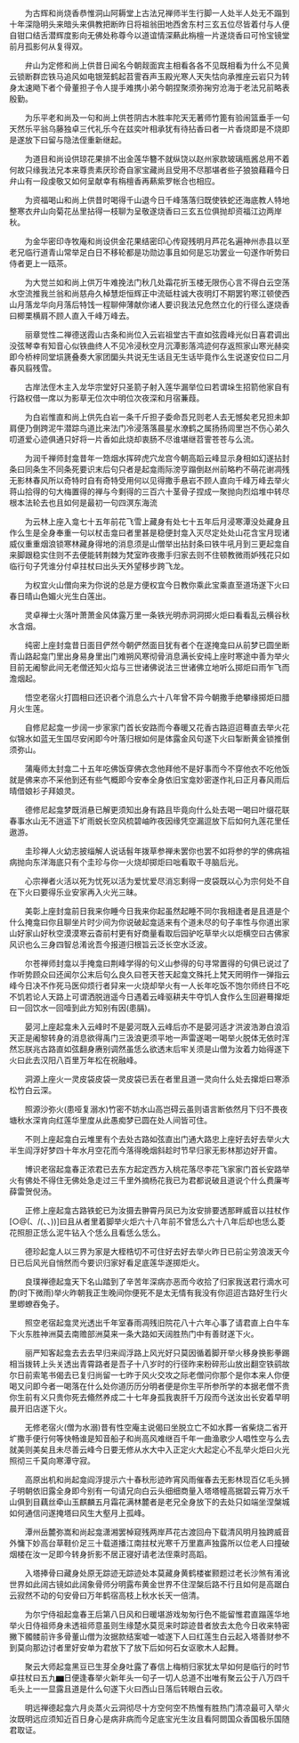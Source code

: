<!-- { "loadSidebar": true } -->
　　为古辉和尚烧香恭惟洞山阿耨堂上古法兄禅师半生行脚一人处半人处无不蹋到十年深隐明头来暗头来俱教把断昨日将祖翁田地西舍东村三玄五位尽皆着付与人便自钳口结舌潜辉度影向无佛处称尊今以道谊情深爇此栴檀一片遂烧香曰可怜宝镜堂前月孤影何从复得双。

　　弁山为定修和尚上供昔日闻名今朝觌面宾主相看各各不见既相看为什么不见黄云锁断群峦铁马追风如电银笼鹤起苕霅吞声玉殿光寒人天失怙向承推座云岩只为转身太速飏下者个骨董担子令人提手难携小弟今朝捏聚须弥掬穷沧海于老法兄前略表殷勤。

　　为乐平老和尚及一句和尚上供苍阴古木胜率陀天无著师竹篦有验闹篮垂手一句天然乐平翁乌藤独卓三代礼乐今在兹奕叶相承犹有待拈香曰者一片香烧即是不烧即是遂放下曰留与隐法侄重新继起。

　　为道目和尚设供琼花果排不出金莲华簪不就纵饶以赵州家款玻璃瓶酱总用不着何故只缘我法兄本来尊贵素厌珍奇自家宝藏尚且受用不尽那堪者些子狼狼藉藉今日弁山有一段虔敬又如何呈献幸有栴檀香再爇紫罗帐合也相应。

　　为资福喝山和尚上供昔时喝得千山退今日千峰落落归既使铁蛇还海底教人特地整寒衣弁山向菊花丛里拈得一枝聊为呈敬遂烧香曰三玄五位俱抛却资福江边两岸秋。

　　为金华密印寺牧庵和尚设供金花果结密印心传窥残明月芦花名遍神州赤县以至老兄临行道青山常举足白日不移轮都是功勋边事且如何是忘功罢业一句遂作听势曰侍者更上一瓯茶。

　　为大觉兰如和尚上供万牛难挽法门秋几处霜花折玉楼无限伤心言不得白云空荡水空流推我兰翁和尚慈舟久棹慧炬恒辉正中流砥柱诚大夜明灯不期罢钓寒江顿使西山月落龙华向月落后特饯一程聊伸薄献你诸人要识我法兄危然立化的行径么遂烧香曰楖栗横肩不顾人直入千峰万峰去。

　　丽章觉性二禅德送霞山古条和尚位入云岩祖堂古干直如弦霞峰光似日喜君调出没弦琴幸有知音心似铁曲终人不见冷浸秋空月沉潭影落鸿迹何存返照家山寒光赫奕即今桥梓同堂埙篪叠奏大家团圞头共说无生话且无生话毕竟作么生说遂安位曰二月春风翦残雪。

　　古岸法侄木主入龙华宗堂好只圣箭子射入莲华漏举位曰若谓垛生招箭他家自有行路权借一席以为影草无位次中明位次夜深和月宿蒹葭。

　　为白岩惟直和尚上供先白岩一条千斤担子委命吾兄则老人去无憾矣老兄担未卸肩便乃倒跨泥牛潜踪鸟道比来法门冷浸落落晨星水潦鹤之属扬扬闾里岂不伤心弟久叨道爱心迹俱通只好将一片香如此烧却衷肠不尽谁堪继苕霅苍苍与么流。

　　为润千禅师封龛昔年一筇烟水挥碎虎穴龙宫今朝高蹈云峰显示身相如幻遂拈封条曰同条生不同条死要识末后句只者是起龛雨际滂亨蹋倒赵州前略杓不萌花谢凋残无影林春风所以奇特时自有奇特受用何以见得撒手悬岩不顾人直向千峰万峰去举火蒋山拾得的句大梅置得的禅与今剩得的三百六十茎骨子捏成一聚抛向烈焰堆中转尽根本法轮去也且如何是最初一句四溟东海流

　　为云林上座入龛七十五年前花飞雪上藏身有处七十五年后月浸寒潭没处藏身且作么生是全身奉重一句以杖击龛曰者里甚是稳便封龛入灭尽定处处山花含宝月现诸威仪重重烟浪锁寒林藏身得地的消息须是山僧举出拈封条曰铁牛吼月到三更起龛自来脚跟稳实住则不去便能转荆棘为梵室昨夜撒手归家去则不住顿教微雨妒残花只如临行句子凭谁分付卓拄杖曰出头天外望移步跨飞龙。

　　为权宜火山僧向来为你说的总是方便权宜今日教你乘此宝乘直至道场遂下火曰春日晴山色媚火光生白莲出。

　　灵卓禅士火落叶萧萧金风体露万里一条铁光明赤洞洞掷火炬曰看看乱云横谷秋水含烟。

　　纯密上座封龛昔日面目俨然今朝俨然面目犹有者个在遂掩龛曰从前梦已圆坐断青山路起龛门里出身易身里出门难朔风寒彻骨消息满长安纯上座时寒途中善为举火目前无阇黎此间无老僧还知火焰与三世诸佛说法三世诸佛立地听么掷炬曰雨乍飞而澹烟起。

　　悟空老宿火打圆相曰还识者个消息么六十八年曾不异今朝撒手绝攀缘掷炬曰腊月火生莲。

　　自修尼起龛一步阔一步家家门首长安路而今春暖又花香古路迢迢蓦直去举火花似锦水如蓝无生国尽安闲即今叶落归根如何是体露金风句遂下火曰掣断黄金锁推倒须弥山。

　　蒲庵师太封龛二十五年吃佛饭穿佛衣念他拜他不是好事而今不穿他衣不吃他饭就是佛来亦不采他到还有些气概即今安奉全身依旧宝龛妙密遂作礼曰正月春风雨后晴借娘衫子拜娘灵。

　　德修尼起龛梦既消悬已解更须知出身有路且毕竟向什么处去喝一喝曰叶缀花联春事水山无不逍遥下圹雨蜕长空风梳碧岫昨夜因缘凭空漏逗放下后如何九莲花里任遨游。

　　圭珍禅人火幼志披缁解人说话髫年拨草参禅未罢你也罢不如将参的学的佛病祖病抛向东洋海底只有个圭珍与你一火烧却掷炬曰咄看取千寻脑后光。

　　心宗禅者火活以死为忧死以活为爱忧爱尽消忘剩得一皮袋既以心为宗何处不自在下火曰要得乐业安家再入火光三昧。

　　美彰上座封龛前日我来你睡今日我来你起虽然起睡不同尔我相逢者是且道是个什么掩龛曰你且聊坐片时少间为你说破起龛适来有个道未尽的句子率性与你道出家山好家山好秋空漠漠寒云杳前村更有好商量看取后园驴吃草举火以炬横空曰古佛家风识也么三身四智总淆讹吾今报道归根旨云泛长空水泛波。

　　尔苍禅师封龛以手掩龛曰荆峰学得的句义山参得的句寻常置得的句俱已说过了作听势顾众曰还闻尔公末后句么良久曰苍天苍天起龛文殊托上梵天罔明作一弹指云峰今日决不作死马医仰烦行者舁来一火烧却举火有一人长年吃饭不饱尔师终日不吃不饥若论人天路上可谓洒脱逍遥今日遇着云峰驱耕夫牛夺饥人食作么生回避蓦撺炬曰一回饮水一回噎到此方知别有因(患膈)。

　　晏河上座起龛未入云峰时不是晏河既入云峰后亦不是晏河适才洪波浩渺白浪滔天正是阇黎转身的消息欲得禹门三汲浪更须平地一声雷遂喝一喝举火脱体无依时浑然忘朕兆古路直如弦翻身赓别调然虽恁么欲透末后牢关须是山僧为汝着力始得遂下火曰此去汉阳八百里万年松在祝融峰。

　　洞源上座火一灵皮袋皮袋一灵皮袋已丢在者里且道一灵向什么处去撺炬曰寒添松竹白云深。

　　照源沙弥火(患哑复溺水)竹密不妨水山高岂碍云虽则语言断依然月下归不畏夜塘秋水深肯向红莲华里度从此愚痴梦已圆在处人间皆可住。

　　不则上座起龛白云堆里有个去处古路如弦直出门通大路忠上座好去好去举火大半生阎浮好梦四十年水月空花而今落得晚烟斜趁时节早归家无影林那边好开畬。

　　博识老宿起龛春正浓君已去东方起定西方入桃花落尽李花飞家家门首长安路举火有佛处不得住无佛处急走过三千里外摘杨花我已为君都说破且道说个什么费廉岑薛雷贺倪汤。

　　正修上座起龛古路铁蛇已为汝摄去翀霄丹凤已为汝安排要透那畔威音以拄杖作[○@(、/(、、))]曰且从者里着脚举火炬六十八年前不曾恁么六十八年后却也恁么菱花照胆正恁么泥牛钻入个恁么且看恁么恁么。

　　德珍起龛人以三界为家是大桎梏切不可住好去好去举火昨日已前尘劳浪泼天今日已后风光自悄然而今要识归家好看足底莲华遂掷炬火。

　　良璞禅德起龛天下名山踏到了辛苦年深病亦恶而今收拾了归家我送君行滴水可酌(时下微雨)举火昨朝我正生晚间你便死不是太无情有我没有你迢迢古路好生行火里蝍蟟吞兔子。

　　照空老宿起龛灵光透出千年室春雨凋残旧院花八十六年心事了请君直上白牛车下火东胜神洲莫去南赡部洲莫来一条大路如天阔胜热门中有善财遂下火。

　　丽严知客起龛去去去早归来阎浮路上风光好只莫因循着脚开举火移身换影拳踢相当拨转上头关透出青霄路者是吾子十八岁时的行径昨来粉碎形山放出翻空铁鹞故尔日前索笔书偈去已复归尚留一七昨于风火交攻之际老僧问你那个是你本来人你便喝又问即今者一喝落在什么处你道历历分明者便是你生平所参所学的本据老僧不贵你生前有义只贵你死去翛然养成二十七年身孤我衷肝千万段而今送汝出长安着早明晨开旧店遂下火。

　　无修老宿火(僧为水溺)昔有性空庵主说偈曰坐脱立亡不如水葬一省柴烧二省开圹撒手便行何等快畅谁是知音船子和尚高风难继百千年一曲渔歌少人唱性空与么去就美则美矣且未尽善云峰今日要无修从水大中入正定火大起定心不乱举火炬曰火光照彻三千莫向寒潭守寂。

　　高原出机和尚起龛阎浮提示六十春秋形迹昨宵风雨催春去无影林现百亿毛头狮子明朝依旧露全身即今别有一句请兄向白云头细细商量入塔塔幢高据碧云霄万水千山俱到目藕丝牵山玉麒麟五月霜花满林麓者是老兄全身放下的去处只如端坐涅槃城如何通信问遂掩塔曰风生大壑月上孤峰。

　　潭州岳麓弥嵩和尚起龛潇湘罢棹窥残两岸芦花古渡回舟下载清风明月独跨威音外慵下妙高台草鞋价足三十载道播江南拄杖光寒千万里嘉声独露所以位老人曰撞破烟楼在汝一足即今转身折影不居正寝好请老法侄乘时高蹈。

　　入塔捧骨曰藏身处原无踪迹无踪迹处本莫藏身黄鹤楼崔颢题过老长沙煞有淆讹世界如此阔古镜如此阔象骨师分明露布黄金世界不住涅槃后路不行且如何是高踞白云寂然不动的句安骨曰万年鹤宿高枝上秋水长天一倍清。

　　为尔宁侍祖起龛春王后第八日风和日暖堪游戏匆匆行色不能留惟君直蹋莲华地举火日侍祖师身未透祖师意虽则生缘楚水莫觅来时踪迹昔者放去太危今日收来特密撇下髑髅前许多骨董山僧为汝据款结案嘘一嘘遂下人曰红莲生白云起入塔善财参不到莫向那边讨者里好安单为君放下了放下后如何石女讴歌木人起舞。

　　聚云大师起龛黑豆已生芽全身吐露了春信上梅梢归家犹太早如何是临行的时节卓拄杖曰五九▆日便逢春举火新年头一句子一切人总道不出唯有聚云公于八万四千毛头上一一显露且道是什么句遂下火曰西山日落后转眼白云收。

　　明远禅德起龛六月炎蒸火云洞彻尽十方空何空不热惟有胜热门清凉最可入举火汝既明远应须知近百日身心是病非病而今足底宝光生汝且看阿閦国众香国极乐国随君取证。

